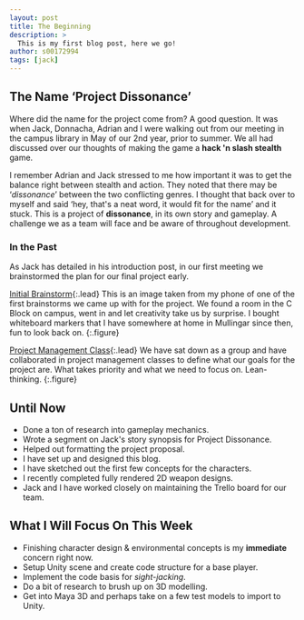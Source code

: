```yaml
---
layout: post
title: The Beginning
description: >
  This is my first blog post, here we go!
author: s00172994
tags: [jack]
---
```


## The Name ‘Project Dissonance’
Where did the name for the project come from? A good question. It was when Jack, Donnacha, Adrian and I were walking out from our meeting in the campus library in May of our 2nd year, prior to summer. We all had discussed over our thoughts of making the game a **hack 'n slash stealth** game. 

I remember Adrian and Jack stressed to me how important it was to get the balance right between stealth and action. They noted that there may be ‘_dissonance_’ between the two conflicting genres. I thought that back over to myself and said ‘hey, that's a neat word, it would fit for the name’ and it stuck. This is a project of **dissonance**, in its own story and gameplay. A challenge we as a team will face and be aware of throughout development.

### In the Past
As Jack has detailed in his introduction post, in our first meeting we brainstormed the plan for our final project early.

[Initial Brainstorm](/assets/img/user/david/posts/first-brainstorm.jpg){:.lead}
This is an image taken from my phone of one of the first brainstorms we came up with for the project. We found a room in the C Block on campus, went in and let creativity take us by surprise. I bought whiteboard markers that I have somewhere at home in Mullingar since then, fun to look back on.
{:.figure}

[Project Management Class](/assets/img/user/david/posts/proj-management-class.jpg){:.lead}
We have sat down as a group and have collaborated in project management classes to define what our goals for the project are. What takes priority and what we need to focus on. Lean-thinking.
{:.figure}

## Until Now

- Done a ton of research into gameplay mechanics.
- Wrote a segment on Jack's story synopsis for Project Dissonance.
- Helped out formatting the project proposal.
- I have set up and designed this blog.
- I have sketched out the first few concepts for the characters.
- I recently completed fully rendered 2D weapon designs.
- Jack and I have worked closely on maintaining the Trello board for our team.

## What I Will Focus On This Week

- Finishing character design & environmental concepts is my **immediate** concern right now.
- Setup Unity scene and create code structure for a base player.
- Implement the code basis for _sight-jacking_.
- Do a bit of research to brush up on 3D modelling.
- Get into Maya 3D and perhaps take on a few test models to import to Unity.
